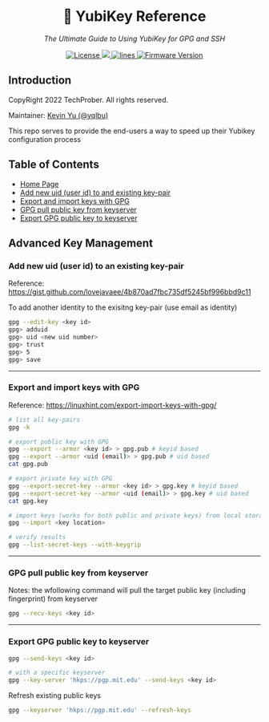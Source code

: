 <h1 align="center">🔐 YubiKey Reference</h1>
<p align="center">
    <em>The Ultimate Guide to Using YubiKey for GPG and SSH</em>
</p>

<p align="center">
    <a href="https://github.com/TechProber/yubikey-reference/blob/master/LICENSE">
      <img src="https://img.shields.io/github/license/TechProber/yubikey-reference?color=critical" alt="License"/>
    </a>
    <a href="https://hits.seeyoufarm.com">
      <img src="https://hits.seeyoufarm.com/api/count/incr/badge.svg?url=https%3A%2F%2Fgithub.com%2FTechProber%2Fyubikey-reference&count_bg=%235322B2&title_bg=%23555555&icon=&icon_color=%23E7E7E7&title=hits&edge_flat=false"/>
    </a>
    <a href="https://img.shields.io/tokei/lines/github/TechProber/yubikey-reference?color=orange">
      <img src="https://img.shields.io/tokei/lines/github/TechProber/yubikey-reference?color=orange" alt="lines">
    </a>
    <a href="https://www.yubico.com/blog/yubikey-firmware-update-yubikey-5-series-with-firmware-5-4/">
        <img src="https://img.shields.io/badge/yubikey--firmware-v5.4.3-brightgreen" alt="Firmware Version">
    </a>
</p>

## Introduction

CopyRight 2022 TechProber. All rights reserved.

Maintainer: [ Kevin Yu (@yqlbu) ](https://github.com/yqlbu)

This repo serves to provide the end-users a way to speed up their Yubikey configuration process

## Table of Contents

- [Home Page](https://github.com/TechProber/yubikey-reference)
- [Add new uid (user id) to and existing key-pair](#add-new-uid-user-id-to-an-existing-key-pair)
- [Export and import keys with GPG](#export-and-import-keys-with-gpg)
- [GPG pull public key from keyserver](#gpg-pull-public-key-from-keyserver)
- [Export GPG public key to keyserver](#export-gpg-public-key-to-keyserver)

## Advanced Key Management

### Add new uid (user id) to an existing key-pair

Reference: https://gist.github.com/lovejavaee/4b870ad7fbc735df5245bf996bbd9c11

To add another identity to the exisitng key-pair (use email as identity)

```bash
gpg --edit-key <key id>
gpg> adduid
gpg> uid <new uid number>
gpg> trust
gpg> 5
gpg> save
```

---

### Export and import keys with GPG

Reference: https://linuxhint.com/export-import-keys-with-gpg/

```bash
# list all key-pairs
gpg -k

# export public key with GPG
gpg --export --armor <key id> > gpg.pub # keyid based
gpg --export --armor <uid (email)> > gpg.pub # uid based
cat gpg.pub

# export private key with GPG
gpg --export-secret-key --armor <key id> > gpg.key # keyid based
gpg --export-secret-key --armor <uid (email)> > gpg.key # uid based
cat gpg.key

# import keys (works for both public and private keys) from local storage
gpg --import <key location>

# verify results
gpg --list-secret-keys --with-keygrip
```

---

### GPG pull public key from keyserver

Notes: the wfollowing command will pull the target public key (including fingerprint) from keyserver

```bash
gpg --recv-keys <key id>
```

---

### Export GPG public key to keyserver

```bash
gpg --send-keys <key id>

# with a specific keyserver
gpg --key-server 'hkps://pgp.mit.edu' --send-keys <key id>
```

Refresh existing public keys

```bash
gpg --keyserver 'hkps://pgp.mit.edu' --refresh-keys
```
